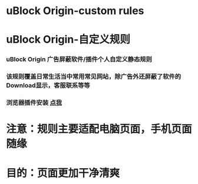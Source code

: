 # uBlock Origin-custom rules  
# uBlock Origin-自定义规则
### uBlock Origin 广告屏蔽软件/插件个人自定义静态规则  
### 该规则覆盖日常生活当中常用常见网站，除广告外还屏蔽了软件的Download显示，客服联系等等 
### 浏览器插件安装 [点我](https://chrome.google.com/webstore/detail/ublock-origin/cjpalhdlnbpafiamejdnhcphjbkeiagm/)
# 注意：规则主要适配电脑页面，手机页面随缘
# 目的：页面更加干净清爽
